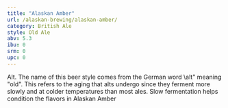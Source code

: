 ```yaml
---
title: "Alaskan Amber"
url: /alaskan-brewing/alaskan-amber/
category: British Ale
style: Old Ale
abv: 5.3
ibu: 0
srm: 0
upc: 0
---
```

Alt. The name of this beer style comes from the German word \alt\" meaning \"old\". This refers to the aging that alts undergo since they ferment more slowly and at colder temperatures than most ales. Slow fermentation helps condition the flavors in Alaskan Amber
